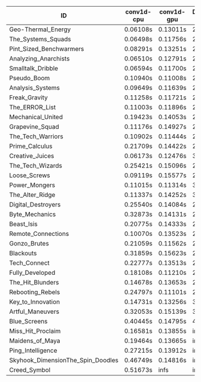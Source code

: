 |ID|conv1d-cpu|conv1d-gpu|DWSPConv2D-gpu|gemm-gpu|avg|
|-|-|-|-|-|-|
|Geo-Thermal_Energy|0.06108s|0.13011s|2.81155s|1.68023s|1.17074s|
|The_Systems_Squads|0.06498s|0.11756s|2.80591s|1.74199s|1.18261s|
|Pint_Sized_Benchwarmers|0.08291s|0.13251s|2.86191s|1.74494s|1.20557s|
|Analyzing_Anarchists|0.06510s|0.12791s|2.83070s|1.83786s|1.21539s|
|Smalltalk_Dribble|0.06594s|0.11700s|2.90806s|1.79359s|1.22115s|
|Pseudo_Boom|0.10940s|0.11008s|2.89153s|1.77509s|1.22153s|
|Analysis_Systems|0.09649s|0.11639s|2.99534s|1.68189s|1.22253s|
|Freak_Gravity|0.11258s|0.11721s|2.88967s|1.78444s|1.22598s|
|The_ERROR_List|0.11003s|0.11896s|2.89551s|1.78346s|1.22699s|
|Mechanical_United|0.19423s|0.14053s|2.81798s|1.77236s|1.23127s|
|Grapevine_Squad|0.11176s|0.14927s|2.89933s|1.77601s|1.23410s|
|The_Tech_Warriors|0.10902s|0.11444s|2.95974s|1.77380s|1.23925s|
|Prime_Calculus|0.21709s|0.14422s|2.82233s|1.80998s|1.24840s|
|Creative_Juices|0.06173s|0.12476s|3.09096s|1.72050s|1.24948s|
|The_Tech_Wizards|0.25421s|0.15096s|2.83194s|1.77704s|1.25354s|
|Loose_Screws|0.09119s|0.15577s|2.88224s|1.88586s|1.25376s|
|Power_Mongers|0.11015s|0.11314s|3.01857s|1.77332s|1.25380s|
|The_Alter_Ridge|0.11337s|0.14252s|3.01137s|1.76499s|1.25806s|
|Digital_Destroyers|0.25540s|0.14084s|2.90182s|1.77809s|1.26904s|
|Byte_Mechanics|0.32873s|0.14131s|2.84774s|1.78042s|1.27455s|
|Beast_Isis|0.20775s|0.14333s|2.83372s|1.91786s|1.27567s|
|Remote_Connections|0.10070s|0.13523s|2.94716s|1.93064s|1.27843s|
|Gonzo_Brutes|0.21059s|0.11562s|2.99394s|1.85524s|1.29385s|
|Blackouts|0.31859s|0.15623s|2.82902s|1.89365s|1.29937s|
|Tech_Connect|0.22777s|0.13513s|2.98139s|1.89716s|1.31036s|
|Fully_Developed|0.18108s|0.11210s|2.83961s|2.24863s|1.34536s|
|The_Hit_Blunders|0.14678s|0.13653s|2.87105s|2.55924s|1.42840s|
|Rebooting_Rebels|0.24797s|0.11101s|2.87725s|2.49590s|1.43303s|
|Key_to_Innovation|0.14731s|0.13256s|3.08143s|2.51502s|1.46908s|
|Artful_Maneuvers|0.32053s|0.15139s|3.65217s|2.67482s|1.69973s|
|Blue_Screens|0.40445s|0.14795s|4.90562s|2.41749s|1.96888s|
|Miss_Hit_Proclaim|0.16581s|0.13855s|infs|infs|infs|
|Maidens_of_Maya|0.19464s|0.13665s|infs|infs|infs|
|Ping_Intelligence|0.27215s|0.13912s|infs|4.40049s|infs|
|Skyhook_DimensionThe_Spin_Doodles|0.46749s|0.14816s|infs|infs|infs|
|Creed_Symbol|0.51673s|infs|infs|4.43757s|infs|
